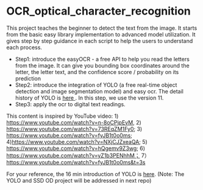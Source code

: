 # OCR_optical_character_recognition

This project teaches the beginner to detect the text from the image. It starts from the basic easy library implementation to advanced model utilization. It gives step by step guidance in each script to help the users to understand each process.

- Step1: introduce the easyOCR - a free API to help you read the letters from the image. It can give you bounding box coordinates around the letter, the letter text, and the confidence score / probability on its prediction
- Step2: introduce the integration of YOLO (a free real-time object detection and image segmentation model) and easy ocr. The detail history of YOLO is [here ](https://docs.ultralytics.com/). In this step, we use the version 11.
- Step3: apply the ocr to digital text readings.

This content is inspired by YouTube video: 1) https://www.youtube.com/watch?v=n-8oCPjpEvM, 2) https://www.youtube.com/watch?v=73REqZM1Fy0; 3) https://www.youtube.com/watch?v=fyJB1t0o0ms; 4)https://www.youtube.com/watch?v=NXjCJZxeaQA; 5) https://www.youtube.com/watch?v=hQgemv9Z3wg; 6) https://www.youtube.com/watch?v=yZ1b3PENhhM； 7） https://www.youtube.com/watch?v=fyJB1t0o0ms&t=3s

For your reference, the 16 min introduction of YOLO is [here](https://www.youtube.com/watch?v=NM6lrxy0bxs). (Note: The YOLO and SSD OD project will be addressed in next repo)
